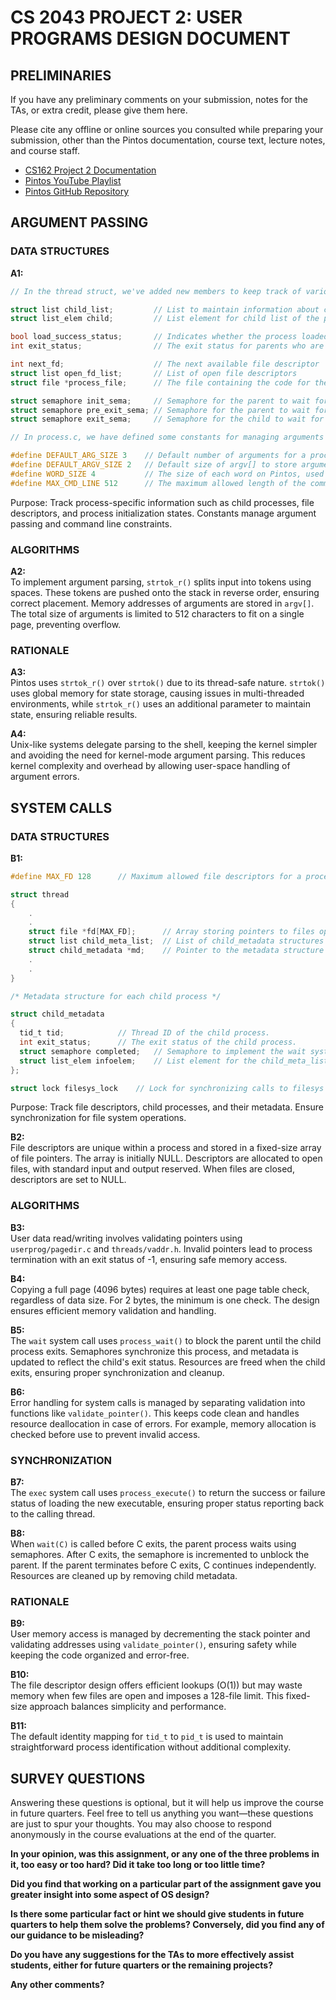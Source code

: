 
# CS 2043 PROJECT 2: USER PROGRAMS DESIGN DOCUMENT

## PRELIMINARIES

If you have any preliminary comments on your submission, notes for the TAs, or extra credit, please give them here.

Please cite any offline or online sources you consulted while preparing your submission, other than the Pintos documentation, course text, lecture notes, and course staff.
- [CS162 Project 2 Documentation](https://inst.eecs.berkeley.edu/~cs162/sp16/static/projects/project2.pdf)
- [Pintos YouTube Playlist](https://youtube.com/playlist?list=PLmQBKYly8OsWiRYGn1wvjwAdbuNWOBJNf&si=MWtNVffJH9Pcq13A)
- [Pintos GitHub Repository](https://github.com/CCXXXI/pintos/tree/main)

## ARGUMENT PASSING

### DATA STRUCTURES

**A1:**
```c
// In the thread struct, we've added new members to keep track of various information related to processes.

struct list child_list;         // List to maintain information about children
struct list_elem child;         // List element for child list of the parent

bool load_success_status;       // Indicates whether the process loaded successfully
int exit_status;                // The exit status for parents who are waiting to see

int next_fd;                    // The next available file descriptor
struct list open_fd_list;       // List of open file descriptors
struct file *process_file;      // The file containing the code for the process

struct semaphore init_sema;     // Semaphore for the parent to wait for the child to initialize
struct semaphore pre_exit_sema; // Semaphore for the parent to wait for the child to start exiting and set exit status
struct semaphore exit_sema;     // Semaphore for the child to wait for the parent to get exit status

// In process.c, we have defined some constants for managing arguments and command line length.

#define DEFAULT_ARG_SIZE 3    // Default number of arguments for a process
#define DEFAULT_ARGV_SIZE 2   // Default size of argv[] to store argument addresses on the stack
#define WORD_SIZE 4           // The size of each word on Pintos, used for word alignment in the stack frame
#define MAX_CMD_LINE 512      // The maximum allowed length of the command line to prevent overflow
```
Purpose: Track process-specific information such as child processes, file descriptors, and process initialization states. Constants manage argument passing and command line constraints.

### ALGORITHMS

**A2:**  
To implement argument parsing, `strtok_r()` splits input into tokens using spaces. These tokens are pushed onto the stack in reverse order, ensuring correct placement. Memory addresses of arguments are stored in `argv[]`. The total size of arguments is limited to 512 characters to fit on a single page, preventing overflow.

### RATIONALE

**A3:**  
Pintos uses `strtok_r()` over `strtok()` due to its thread-safe nature. `strtok()` uses global memory for state storage, causing issues in multi-threaded environments, while `strtok_r()` uses an additional parameter to maintain state, ensuring reliable results.

**A4:**  
Unix-like systems delegate parsing to the shell, keeping the kernel simpler and avoiding the need for kernel-mode argument parsing. This reduces kernel complexity and overhead by allowing user-space handling of argument errors.

## SYSTEM CALLS

### DATA STRUCTURES

**B1:**
```c
#define MAX_FD 128		// Maximum allowed file descriptors for a process.

struct thread 
{
    .
    .
    struct file *fd[MAX_FD];	  // Array storing pointers to files opened by the current process. 
    struct list child_meta_list;  // List of child_metadata structures for the children of the current process.
    struct child_metadata *md;    // Pointer to the metadata structure of the current process.
    .
    .
}

/* Metadata structure for each child process */

struct child_metadata
{
  tid_t tid;			// Thread ID of the child process.
  int exit_status;		// The exit status of the child process.
  struct semaphore completed;   // Semaphore to implement the wait system call.
  struct list_elem infoelem;    // List element for the child_meta_list.
};

struct lock filesys_lock	// Lock for synchronizing calls to filesys functions.
```
Purpose: Track file descriptors, child processes, and their metadata. Ensure synchronization for file system operations.

**B2:**  
File descriptors are unique within a process and stored in a fixed-size array of file pointers. The array is initially NULL. Descriptors are allocated to open files, with standard input and output reserved. When files are closed, descriptors are set to NULL.

### ALGORITHMS

**B3:**  
User data read/writing involves validating pointers using `userprog/pagedir.c` and `threads/vaddr.h`. Invalid pointers lead to process termination with an exit status of -1, ensuring safe memory access.

**B4:**  
Copying a full page (4096 bytes) requires at least one page table check, regardless of data size. For 2 bytes, the minimum is one check. The design ensures efficient memory validation and handling.

**B5:**  
The `wait` system call uses `process_wait()` to block the parent until the child process exits. Semaphores synchronize this process, and metadata is updated to reflect the child's exit status. Resources are freed when the child exits, ensuring proper synchronization and cleanup.

**B6:**  
Error handling for system calls is managed by separating validation into functions like `validate_pointer()`. This keeps code clean and handles resource deallocation in case of errors. For example, memory allocation is checked before use to prevent invalid access.

### SYNCHRONIZATION

**B7:**  
The `exec` system call uses `process_execute()` to return the success or failure status of loading the new executable, ensuring proper status reporting back to the calling thread.

**B8:**  
When `wait(C)` is called before C exits, the parent process waits using semaphores. After C exits, the semaphore is incremented to unblock the parent. If the parent terminates before C exits, C continues independently. Resources are cleaned up by removing child metadata.

### RATIONALE

**B9:**  
User memory access is managed by decrementing the stack pointer and validating addresses using `validate_pointer()`, ensuring safety while keeping the code organized and error-free.

**B10:**  
The file descriptor design offers efficient lookups (O(1)) but may waste memory when few files are open and imposes a 128-file limit. This fixed-size approach balances simplicity and performance.

**B11:**  
The default identity mapping for `tid_t` to `pid_t` is used to maintain straightforward process identification without additional complexity.

## SURVEY QUESTIONS

Answering these questions is optional, but it will help us improve the course in future quarters. Feel free to tell us anything you want—these questions are just to spur your thoughts. You may also choose to respond anonymously in the course evaluations at the end of the quarter.

**In your opinion, was this assignment, or any one of the three problems in it, too easy or too hard? Did it take too long or too little time?**

**Did you find that working on a particular part of the assignment gave you greater insight into some aspect of OS design?**

**Is there some particular fact or hint we should give students in future quarters to help them solve the problems? Conversely, did you find any of our guidance to be misleading?**

**Do you have any suggestions for the TAs to more effectively assist students, either for future quarters or the remaining projects?**

**Any other comments?**
